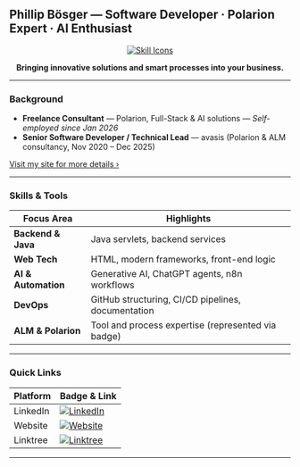 ## Phillip Bösger — Software Developer · Polarion Expert · AI Enthusiast

<p align="center">
  <a href="https://skillicons.dev">
    <!-- Using closest available icons for representation -->
    <img src="https://skillicons.dev/icons?i=java,git,github,html,ai&theme=light" alt="Skill Icons"/>
  </a>
</p>

<p align="center"><strong>Bringing innovative solutions and smart processes into your business.</strong></p>


---

### Background

- **Freelance Consultant** — Polarion, Full-Stack & AI solutions — *Self-employed since Jan 2026*  
- **Senior Software Developer / Technical Lead** — avasis (Polarion & ALM consultancy, Nov 2020 – Dec 2025)

[Visit my site for more details ›](https://digital.boesger.com/)  

---

### Skills & Tools

| Focus Area         | Highlights                                              |
|--------------------|----------------------------------------------------------|
| **Backend & Java** | Java servlets, backend services                         |
| **Web Tech**       | HTML, modern frameworks, front-end logic                |
| **AI & Automation**| Generative AI, ChatGPT agents, n8n workflows            |
| **DevOps**         | GitHub structuring, CI/CD pipelines, documentation      |
| **ALM & Polarion** | Tool and process expertise (represented via badge)      |

---

### Quick Links

| Platform   | Badge & Link                                                                 |
|------------|--------------------------------------------------------------------------------|
| LinkedIn   | [![LinkedIn](https://img.shields.io/badge/LinkedIn-0077B5?style=for-the-badge&logo=linkedin&logoColor=white)](https://www.linkedin.com/in/phillip-boesger-90691215a/) |
| Website    | [![Website](https://img.shields.io/badge/B%C3%B6sger_Digital-0052CC?style=for-the-badge&logo=web&logoColor=white)](https://digital.boesger.com/) |
| Linktree   | [![Linktree](https://img.shields.io/badge/Linktree-39e09b?style=for-the-badge&logo=linktree&logoColor=white)](https://boesger.com/) |

---
